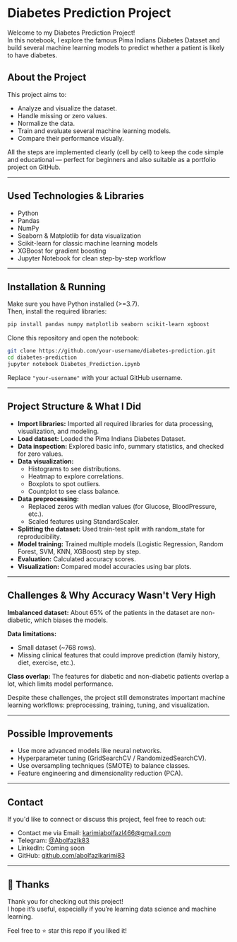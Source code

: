 #  Diabetes Prediction Project

Welcome to my Diabetes Prediction Project!  
In this notebook, I explore the famous Pima Indians Diabetes Dataset and build several machine learning models to predict whether a patient is likely to have diabetes.

##  About the Project

This project aims to:
- Analyze and visualize the dataset.
- Handle missing or zero values.
- Normalize the data.
- Train and evaluate several machine learning models.
- Compare their performance visually.

All the steps are implemented clearly (cell by cell) to keep the code simple and educational — perfect for beginners and also suitable as a portfolio project on GitHub.

---

##  Used Technologies & Libraries

- Python
- Pandas
- NumPy
- Seaborn & Matplotlib for data visualization
- Scikit-learn for classic machine learning models
- XGBoost for gradient boosting
- Jupyter Notebook for clean step-by-step workflow

---

##  Installation & Running

Make sure you have Python installed (>=3.7).  
Then, install the required libraries:

```bash
pip install pandas numpy matplotlib seaborn scikit-learn xgboost
```

Clone this repository and open the notebook:

```bash
git clone https://github.com/your-username/diabetes-prediction.git
cd diabetes-prediction
jupyter notebook Diabetes_Prediction.ipynb
```

Replace `"your-username"` with your actual GitHub username.

---

##  Project Structure & What I Did

- **Import libraries:** Imported all required libraries for data processing, visualization, and modeling.
- **Load dataset:** Loaded the Pima Indians Diabetes Dataset.
- **Data inspection:** Explored basic info, summary statistics, and checked for zero values.
- **Data visualization:**
  - Histograms to see distributions.
  - Heatmap to explore correlations.
  - Boxplots to spot outliers.
  - Countplot to see class balance.
- **Data preprocessing:**
  - Replaced zeros with median values (for Glucose, BloodPressure, etc.).
  - Scaled features using StandardScaler.
- **Splitting the dataset:** Used train-test split with random_state for reproducibility.
- **Model training:** Trained multiple models (Logistic Regression, Random Forest, SVM, KNN, XGBoost) step by step.
- **Evaluation:** Calculated accuracy scores.
- **Visualization:** Compared model accuracies using bar plots.

---

##  Challenges & Why Accuracy Wasn't Very High

 **Imbalanced dataset:** About 65% of the patients in the dataset are non-diabetic, which biases the models.

 **Data limitations:**
- Small dataset (~768 rows).
- Missing clinical features that could improve prediction (family history, diet, exercise, etc.).

 **Class overlap:** The features for diabetic and non-diabetic patients overlap a lot, which limits model performance.

Despite these challenges, the project still demonstrates important machine learning workflows: preprocessing, training, tuning, and visualization.

---

##  Possible Improvements

- Use more advanced models like neural networks.
- Hyperparameter tuning (GridSearchCV / RandomizedSearchCV).
- Use oversampling techniques (SMOTE) to balance classes.
- Feature engineering and dimensionality reduction (PCA).

---

##  Contact

If you'd like to connect or discuss this project, feel free to reach out:
- Contact me via Email: karimiabolfazl466@gmail.com  
- Telegram: [@Abolfazlk83](https://t.me/Abolfazlk83)  
- LinkedIn: Coming soon  
- GitHub: [github.com/abolfazlkarimi83](https://github.com/abolfazlkarimi83)

---

## 🙏 Thanks

Thank you for checking out this project!  
I hope it’s useful, especially if you’re learning data science and machine learning.

Feel free to ⭐️ star this repo if you liked it!
